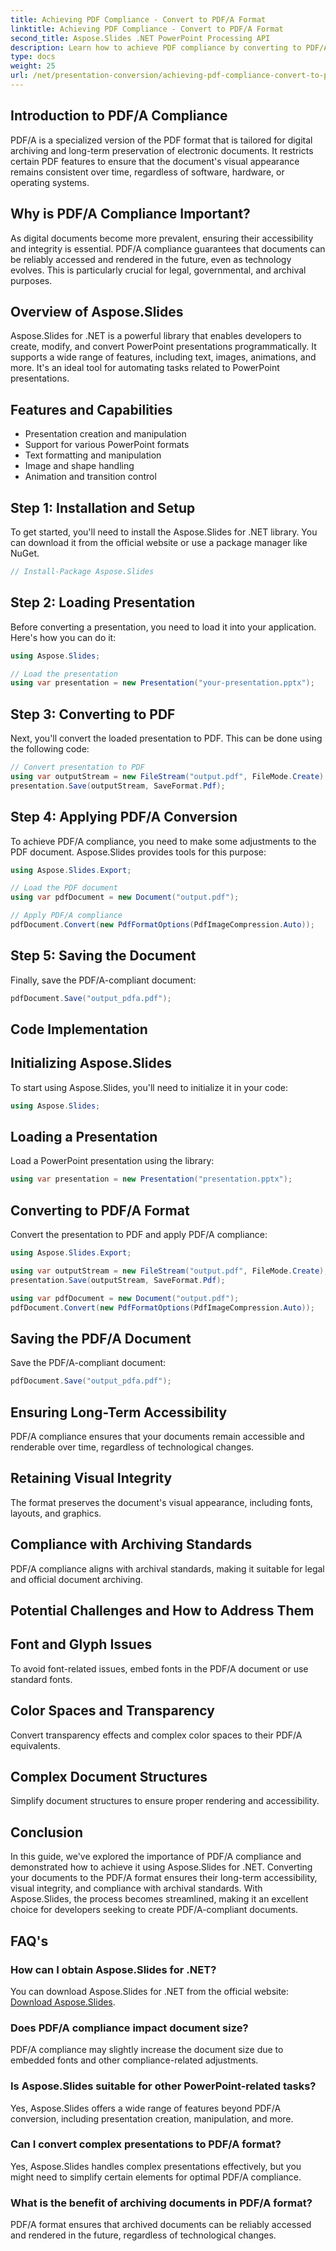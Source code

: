```yaml
---
title: Achieving PDF Compliance - Convert to PDF/A Format
linktitle: Achieving PDF Compliance - Convert to PDF/A Format
second_title: Aspose.Slides .NET PowerPoint Processing API
description: Learn how to achieve PDF compliance by converting to PDF/A format using Aspose.Slides for .NET. Ensure document longevity and accessibility.
type: docs
weight: 25
url: /net/presentation-conversion/achieving-pdf-compliance-convert-to-pdf-a-format/
---
```


## Introduction to PDF/A Compliance

PDF/A is a specialized version of the PDF format that is tailored for digital archiving and long-term preservation of electronic documents. It restricts certain PDF features to ensure that the document's visual appearance remains consistent over time, regardless of software, hardware, or operating systems.

## Why is PDF/A Compliance Important?

As digital documents become more prevalent, ensuring their accessibility and integrity is essential. PDF/A compliance guarantees that documents can be reliably accessed and rendered in the future, even as technology evolves. This is particularly crucial for legal, governmental, and archival purposes.

## Overview of Aspose.Slides

Aspose.Slides for .NET is a powerful library that enables developers to create, modify, and convert PowerPoint presentations programmatically. It supports a wide range of features, including text, images, animations, and more. It's an ideal tool for automating tasks related to PowerPoint presentations.

## Features and Capabilities

- Presentation creation and manipulation
- Support for various PowerPoint formats
- Text formatting and manipulation
- Image and shape handling
- Animation and transition control

## Step 1: Installation and Setup

To get started, you'll need to install the Aspose.Slides for .NET library. You can download it from the official website or use a package manager like NuGet.

```csharp
// Install-Package Aspose.Slides
```

## Step 2: Loading Presentation

Before converting a presentation, you need to load it into your application. Here's how you can do it:

```csharp
using Aspose.Slides;

// Load the presentation
using var presentation = new Presentation("your-presentation.pptx");
```

## Step 3: Converting to PDF

Next, you'll convert the loaded presentation to PDF. This can be done using the following code:

```csharp
// Convert presentation to PDF
using var outputStream = new FileStream("output.pdf", FileMode.Create);
presentation.Save(outputStream, SaveFormat.Pdf);
```

## Step 4: Applying PDF/A Conversion

To achieve PDF/A compliance, you need to make some adjustments to the PDF document. Aspose.Slides provides tools for this purpose:

```csharp
using Aspose.Slides.Export;

// Load the PDF document
using var pdfDocument = new Document("output.pdf");

// Apply PDF/A compliance
pdfDocument.Convert(new PdfFormatOptions(PdfImageCompression.Auto));
```

## Step 5: Saving the Document

Finally, save the PDF/A-compliant document:

```csharp
pdfDocument.Save("output_pdfa.pdf");
```

## Code Implementation

## Initializing Aspose.Slides

To start using Aspose.Slides, you'll need to initialize it in your code:

```csharp
using Aspose.Slides;
```

## Loading a Presentation

Load a PowerPoint presentation using the library:

```csharp
using var presentation = new Presentation("presentation.pptx");
```

## Converting to PDF/A Format

Convert the presentation to PDF and apply PDF/A compliance:

```csharp
using Aspose.Slides.Export;

using var outputStream = new FileStream("output.pdf", FileMode.Create);
presentation.Save(outputStream, SaveFormat.Pdf);

using var pdfDocument = new Document("output.pdf");
pdfDocument.Convert(new PdfFormatOptions(PdfImageCompression.Auto));
```

## Saving the PDF/A Document

Save the PDF/A-compliant document:

```csharp
pdfDocument.Save("output_pdfa.pdf");
```

## Ensuring Long-Term Accessibility

PDF/A compliance ensures that your documents remain accessible and renderable over time, regardless of technological changes.

## Retaining Visual Integrity

The format preserves the document's visual appearance, including fonts, layouts, and graphics.

## Compliance with Archiving Standards

PDF/A compliance aligns with archival standards, making it suitable for legal and official document archiving.

## Potential Challenges and How to Address Them

## Font and Glyph Issues

To avoid font-related issues, embed fonts in the PDF/A document or use standard fonts.

## Color Spaces and Transparency

Convert transparency effects and complex color spaces to their PDF/A equivalents.

## Complex Document Structures

Simplify document structures to ensure proper rendering and accessibility.

## Conclusion

In this guide, we've explored the importance of PDF/A compliance and demonstrated how to achieve it using Aspose.Slides for .NET. Converting your documents to the PDF/A format ensures their long-term accessibility, visual integrity, and compliance with archival standards. With Aspose.Slides, the process becomes streamlined, making it an excellent choice for developers seeking to create PDF/A-compliant documents.

## FAQ's

### How can I obtain Aspose.Slides for .NET?

You can download Aspose.Slides for .NET from the official website: [Download Aspose.Slides](https://releases.aspose.com/slides/net).

### Does PDF/A compliance impact document size?

PDF/A compliance may slightly increase the document size due to embedded fonts and other compliance-related adjustments.

### Is Aspose.Slides suitable for other PowerPoint-related tasks?

Yes, Aspose.Slides offers a wide range of features beyond PDF/A conversion, including presentation creation, manipulation, and more.

### Can I convert complex presentations to PDF/A format?

Yes, Aspose.Slides handles complex presentations effectively, but you might need to simplify certain elements for optimal PDF/A compliance.

### What is the benefit of archiving documents in PDF/A format?

PDF/A format ensures that archived documents can be reliably accessed and rendered in the future, regardless of technological changes.

